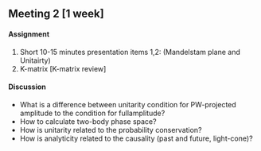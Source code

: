 ## Meeting 2 [1 week]

#### Assignment
1. Short 10-15 minutes presentation items 1,2: (Mandelstam plane and Unitairty)
2. K-matrix [K-matrix review]

#### Discussion
 * What is a difference between unitarity condition for PW-projected amplitude to the condition for fullamplitude?
 * How to calculate two-body phase space?
 * How is unitarity related to the probability conservation?
 * How is analyticity related to the causality (past and future, light-cone)?
